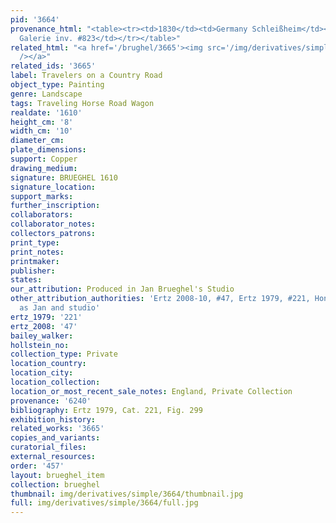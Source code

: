 ```yaml
---
pid: '3664'
provenance_html: "<table><tr><td>1830</td><td>Germany Schleißheim</td><td>Gemälde
  Galerie inv. #823</td></tr></table>"
related_html: "<a href='/brughel/3665'><img src='/img/derivatives/simple/3665/thumbnail.jpg'
  /></a>"
related_ids: '3665'
label: Travelers on a Country Road
object_type: Painting
genre: Landscape
tags: Traveling Horse Road Wagon
realdate: '1610'
height_cm: '8'
width_cm: '10'
diameter_cm: 
plate_dimensions: 
support: Copper
drawing_medium: 
signature: BRUEGHEL 1610
signature_location: 
support_marks: 
further_inscription: 
collaborators: 
collaborator_notes: 
collectors_patrons: 
print_type: 
print_notes: 
printmaker: 
publisher: 
states: 
our_attribution: Produced in Jan Brueghel's Studio
other_attribution_authorities: 'Ertz 2008-10, #47, Ertz 1979, #221, Honig database
  as Jan and studio'
ertz_1979: '221'
ertz_2008: '47'
bailey_walker: 
hollstein_no: 
collection_type: Private
location_country: 
location_city: 
location_collection: 
location_or_most_recent_sale_notes: England, Private Collection
provenance: '6240'
bibliography: Ertz 1979, Cat. 221, Fig. 299
exhibition_history: 
related_works: '3665'
copies_and_variants: 
curatorial_files: 
external_resources: 
order: '457'
layout: brueghel_item
collection: brueghel
thumbnail: img/derivatives/simple/3664/thumbnail.jpg
full: img/derivatives/simple/3664/full.jpg
---
```

